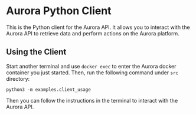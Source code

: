 # Aurora Python Client

This is the Python client for the Aurora API. It allows you to interact with the Aurora API to retrieve data and perform actions on the Aurora platform.

## Using the Client

Start another terminal and use `docker exec` to enter the Aurora docker container you just started. Then, run the following command under `src` directory:

```
python3 -m examples.client_usage
```
Then you can follow the instructions in the terminal to interact with the Aurora API.